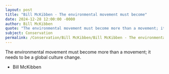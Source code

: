 ```yaml
---
layout: post
title: "Bill McKibben - The environmental movement must become"
date: 2024-12-28 12:00:00 -0000
author: Bill McKibben
quote: "The environmental movement must become more than a movement; it needs to be a global culture change."
subject: Conservation
permalink: /Conservation/Bill McKibben/Bill McKibben - The environmental movement must become
---
```


The environmental movement must become more than a movement; it needs to be a global culture change.

- Bill McKibben
